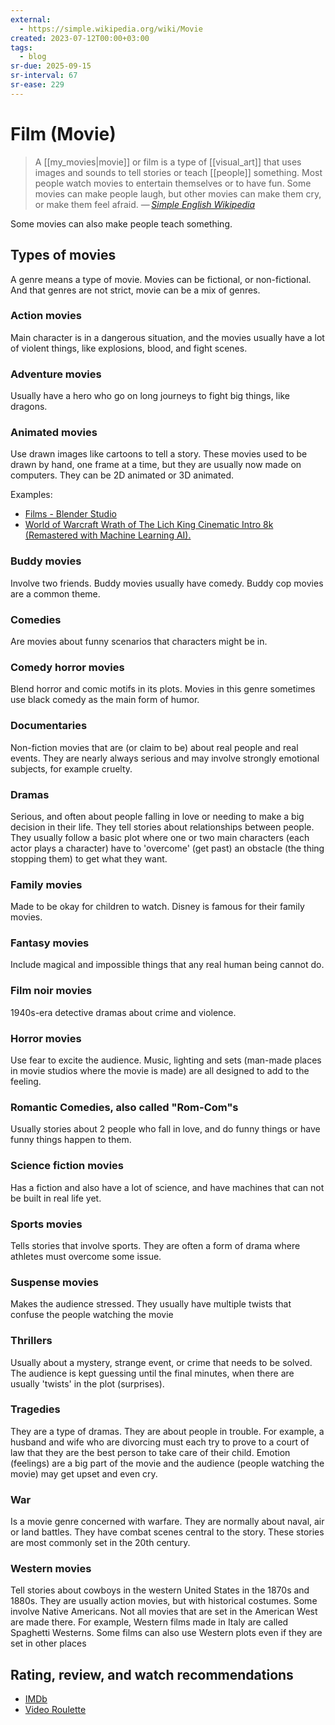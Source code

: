 ```yaml
---
external:
  - https://simple.wikipedia.org/wiki/Movie
created: 2023-07-12T00:00+03:00
tags:
  - blog
sr-due: 2025-09-15
sr-interval: 67
sr-ease: 229
---
```


# Film (Movie)

> A [[my_movies|movie]] or film is a type of [[visual_art]] that uses images and sounds to tell stories or teach [[people]] something. Most people watch movies to entertain themselves or to have fun. Some movies can make people laugh, but other movies can make them cry, or make them feel afraid. — <cite>[Simple English Wikipedia](https://simple.wikipedia.org/wiki/Movie)</cite>

Some movies can also make people teach something.

## Types of movies

A genre means a type of movie. Movies can be fictional, or non-fictional. And that genres are not strict, movie can be a mix of genres.

### Action movies

Main character is in a dangerous situation, and the movies usually have a lot of violent things, like explosions, blood, and fight scenes.

### Adventure movies

Usually have a hero who go on long journeys to fight big things, like dragons.

### Animated movies

Use drawn images like cartoons to tell a story. These movies used to be drawn by hand, one frame at a time, but they are usually now made on computers. They can be 2D animated or 3D animated.

Examples:

- [Films - Blender Studio](https://studio.blender.org/films/)
- [World of Warcraft Wrath of The Lich King Cinematic Intro 8k (Remastered with Machine Learning AI).](file:///home/inom/Arts_and_Entertainment/animation/WOW_Wrath_of_The_Lich_King_AwmvwTopbas.mp4)

### Buddy movies

Involve two friends. Buddy movies usually have comedy. Buddy cop movies are a common theme.

### Comedies

Are movies about funny scenarios that characters might be in.

### Comedy horror movies

Blend horror and comic motifs in its plots. Movies in this genre sometimes use black comedy as the main form of humor.

### Documentaries

Non-fiction movies that are (or claim to be) about real people and real events. They are nearly always serious and may involve strongly emotional subjects, for example cruelty.

### Dramas

Serious, and often about people falling in love or needing to make a big decision in their life. They tell stories about relationships between people. They usually follow a basic plot where one or two main characters (each actor plays a character) have to 'overcome' (get past) an obstacle (the thing stopping them) to get what they want.

### Family movies

Made to be okay for children to watch. Disney is famous for their family movies.

### Fantasy movies

Include magical and impossible things that any real human being cannot do.

### Film noir movies

1940s-era detective dramas about crime and violence.

### Horror movies

Use fear to excite the audience. Music, lighting and sets (man-made places in movie studios where the movie is made) are all designed to add to the feeling.

### Romantic Comedies, also called "Rom-Com"s

Usually stories about 2 people who fall in love, and do funny things or have funny things happen to them.

### Science fiction movies

Has a fiction and also have a lot of science, and have machines that can not be built in real life yet.

### Sports movies

Tells stories that involve sports. They are often a form of drama where athletes must overcome some issue.

### Suspense movies

Makes the audience stressed. They usually have multiple twists that confuse the people watching the movie

### Thrillers

Usually about a mystery, strange event, or crime that needs to be solved. The audience is kept guessing until the final minutes, when there are usually 'twists' in the plot (surprises).

### Tragedies

They are a type of dramas. They are about people in trouble. For example, a husband and wife who are divorcing must each try to prove to a court of law that they are the best person to take care of their child. Emotion (feelings) are a big part of the movie and the audience (people watching the movie) may get upset and even cry.

### War

Is a movie genre concerned with warfare. They are normally about naval, air or land battles. They have combat scenes central to the story. These stories are most commonly set in the 20th century.

### Western movies

Tell stories about cowboys in the western United States in the 1870s and 1880s. They are usually action movies, but with historical costumes. Some involve Native Americans. Not all movies that are set in the American West are made there. For example, Western films made in Italy are called Spaghetti Westerns. Some films can also use Western plots even if they are set in other places

## Rating, review, and watch recommendations

- [IMDb](http://www.imdb.com/)
- [Video Roulette](https://reelgood.com/roulette)
